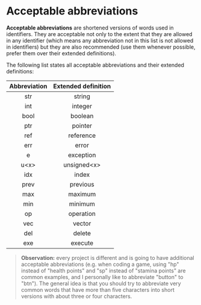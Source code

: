 # Acceptable abbreviations

**Acceptable abbreviations** are shortened versions of words used in
identifiers. They are acceptable not only to the extent that they are allowed
in any identifier (which means any abbreviation not in this list is not allowed
in identifiers) but they are also recommended (use them whenever possible,
prefer them over their extended definitions).

The following list states all acceptable abbreviations and their extended
definitions:

| Abbreviation | Extended definition |
| :----------: | :-----------------: |
| str          | string              |
| int          | integer             |
| bool         | boolean             |
| ptr          | pointer             |
| ref          | reference           |
| err          | error               |
| e            | exception           |
| u\<x\>       | unsigned\<x\>       |
| idx          | index               |
| prev         | previous            |
| max          | maximum             |
| min          | minimum             |
| op           | operation           |
| vec          | vector              |
| del          | delete              |
| exe          | execute             |

> **Observation:** every project is different and is going to have additional
> acceptable abbreviations (e.g. when coding a game, using "hp" instead of
> "health points" and "sp" instead of "stamina points" are common examples, and
> I personally like to abbreviate "button" to "btn"). The general idea is that
> you should try to abbreviate very common words that have more than five
> characters into short versions with about three or four characters.
